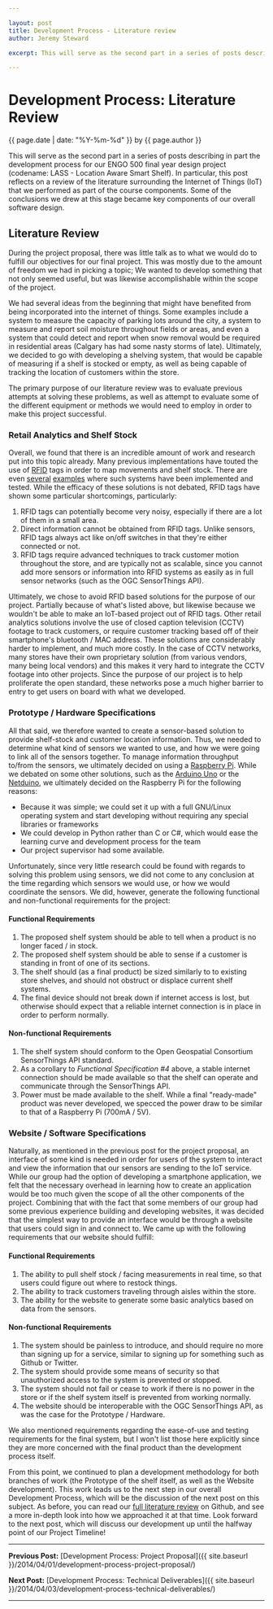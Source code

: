 ```yaml
---

layout: post
title: Development Process - Literature review
author: Jeremy Steward

excerpt: This will serve as the second part in a series of posts describing in part the development process for our ENGO 500 final year design project (codename LASS - Location Aware Smart Shelf). In particular, this post reflects on a review of the literature surrounding the Internet of Things (IoT) that we performed as part of the course components. Some of the conclusions we drew at this stage became key components of our overall software design. 

---
```

# Development Process: Literature Review
<p class='blog-post-meta'>{{ page.date | date: "%Y-%m-%d" }} by {{ page.author }}</p>

This will serve as the second part in a series of posts describing in part the development process for our ENGO 500 final year design project (codename: LASS - Location Aware Smart Shelf). In particular, this post reflects on a review of the literature surrounding the Internet of Things (IoT) that we performed as part of the course components. Some of the conclusions we drew at this stage became key components of our overall software design. 

## Literature Review

During the project proposal, there was little talk as to what we would do to fulfill our objectives for our final project. This was mostly due to the amount of freedom we had in picking a topic; We wanted to develop something that not only seemed useful, but was likewise accomplishable within the scope of the project. 

We had several ideas from the beginning that might have benefited from being incorporated into the internet of things. Some examples include a system to measure the capacity of parking lots around the city, a system to measure and report soil moisture throughout fields or areas, and even a system that could detect and report when snow removal would be required in residential areas (Calgary has had some nasty storms of late). Ultimately, we decided to go with developing a shelving system, that would be capable of measuring if a shelf is stocked or empty, as well as being capable of tracking the location of customers within the store. 

The primary purpose of our literature review was to evaluate previous attempts at solving these problems, as well as attempt to evaluate some of the different equipment or methods we would need to employ in order to make this project successful. 

### Retail Analytics and Shelf Stock

Overall, we found that there is an incredible amount of work and research put into this topic already. Many previous implementations have touted the use of [RFID](http://www.rfidjournal.com/articles/view?1339) tags in order to map movements and shelf stock. There are even [several](https://www.ncbi.nlm.nih.gov/pmc/articles/PMC3705755/) [examples](https://ieeexplore.ieee.org/xpl/articleDetails.jsp?arnumber=4663949) where such systems have been implemented and tested. While the efficacy of these solutions is not debated, RFID tags have shown some particular shortcomings, particularly: 

1. RFID tags can potentially become very noisy, especially if there are a lot of them in a small area. 
2. Direct information cannot be obtained from RFID tags. Unlike sensors, RFID tags always act like on/off switches in that they're either connected or not. 
3. RFID tags require advanced techniques to track customer motion throughout the store, and are typically not as scalable, since you cannot add more sensors or information into RFID systems as easily as in full sensor networks (such as the OGC SensorThings API). 

Ultimately, we chose to avoid RFID based solutions for the purpose of our project. Partially because of what's listed above, but likewise because we wouldn't be able to make an IoT-based project out of RFID tags. Other retail analytics solutions involve the use of closed caption television (CCTV) footage to track customers, or require customer tracking based off of their smartphone's bluetooth / MAC address. These solutions are considerably harder to implement, and much more costly. In the case of CCTV networks, many stores have their own proprietary solution (from various vendors, many being local vendors) and this makes it very hard to integrate the CCTV footage into other projects. Since the purpose of our project is to help proliferate the open standard, these networks pose a much higher barrier to entry to get users on board with what we developed. 

### Prototype / Hardware Specifications

All that said, we therefore wanted to create a sensor-based solution to provide shelf-stock and customer location information. Thus, we needed to determine what kind of sensors we wanted to use, and how we were going to link all of the sensors together. To manage information throughput to/from the sensors, we ultimately decided on using a [Raspberry Pi](http://www.raspberrypi.org/). While we debated on some other solutions, such as the [Arduino Uno](http://arduino.cc/en/Main/ArduinoBoardUno) or the [Netduino](http://www.netduino.com/), we ultimately decided on the Raspberry Pi for the following reasons:

* Because it was simple; we could set it up with a full GNU/Linux operating system and start developing without requiring any special libraries or frameworks
* We could develop in Python rather than C or C#, which would ease the learning curve and development process for the team
* Our project supervisor had some available. 

Unfortunately, since very little research could be found with regards to solving this problem using sensors, we did not come to any conclusion at the time regarding which sensors we would use, or how we would coordinate the sensors. We did, however, generate the following functional and non-functional requirements for the project: 

#### Functional Requirements 

1. The proposed shelf system should be able to tell when a product is no longer faced / in stock. 
2. The proposed shelf system should be able to sense if a customer is standing in front of one of its sections. 
3. The shelf should (as a final product) be sized similarly to to existing store shelves, and should not obstruct or displace current shelf systems. 
4. The final device should not break down if internet access is lost, but otherwise should expect that a reliable internet connection is in place in order to perform normally. 

#### Non-functional Requirements

1. The shelf system should conform to the Open Geospatial Consortium SensorThings API standard. 
2. As a corollary to *Functional Specification #4* above, a stable internet connection should be made available so that the shelf can operate and communicate through the SensorThings API. 
3. Power must be made available to the shelf. While a final "ready-made" product was never developed, we specced the power draw to be similar to that of a Raspberry Pi (700mA / 5V). 

### Website / Software Specifications 

Naturally, as mentioned in the previous post for the project proposal, an interface of some kind is needed in order for users of the system to interact and view the information that our sensors are sending to the IoT service. While our group had the option of developing a smartphone application, we felt that the necessary overhead in learning how to create an application would be too much given the scope of all the other components of the project. Combining that with the fact that some members of our group had some previous experience building and developing websites, it was decided that the simplest way to provide an interface would be through a website that users could sign in and connect to. We came up with the following requirements that our website should fulfill: 

#### Functional Requirements

1. The ability to pull shelf stock / facing measurements in real time, so that users could figure out where to restock things.
2. The ability to track customers traveling through aisles within the store. 
3. The ability for the website to generate some basic analytics based on data from the sensors. 

#### Non-functional Requirements

1. The system should be painless to introduce, and should require no more than signing up for a service, similar to signing up for something such as Github or Twitter.
2. The system should provide some means of security so that unauthorized access to the system is prevented or stopped.
3. The system should not fail or cease to work if there is no power in the store or if the shelf system itself is prevented from working normally. 
4. The website should be interoperable with the OGC SensorThings API, as was the case for the Prototype / Hardware. 

We also mentioned requirements regarding the ease-of-use and testing requirements for the final system, but I won't list those here explicitly since they are more concerned with the final product than the development process itself. 

From this point, we continued to plan a development methodology for both branches of work (the Prototype of the shelf itself, as well as the Website development). This work leads us to the next step in our overall Development Process, which will be the discussion of the next post on this subject. As before, you can read our [full literature review](https://github.com/ThatGeoGuy/ENGO500/raw/master/Reports/Lit_Review/ENGO500_GIS%26LT2_LitReview_2013-11-18.pdf) on Github, and see a more in-depth look into how we approached it at that time. Look forward to the next post, which will discuss our development up until the halfway point of our Project Timeline! 

* * *

**Previous Post:** [Development Process: Project Proposal]({{ site.baseurl }}/2014/04/01/development-process-project-proposal/)

**Next Post:** [Development Process: Technical Deliverables]({{ site.baseurl }}/2014/04/03/development-process-technical-deliverables/)

* * *
